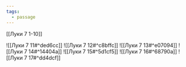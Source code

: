 ```yaml
---
tags:
  - passage
---
```

[[Луки 7 1-10]]

![[Луки 7 11#^ded6cc]]
![[Луки 7 12#^c8bffc]]
![[Луки 7 13#^e07094]]
![[Луки 7 14#^14404a]]
![[Луки 7 15#^5d1cf5]]
![[Луки 7 16#^68790a]]
![[Луки 7 17#^dd4dcf]]